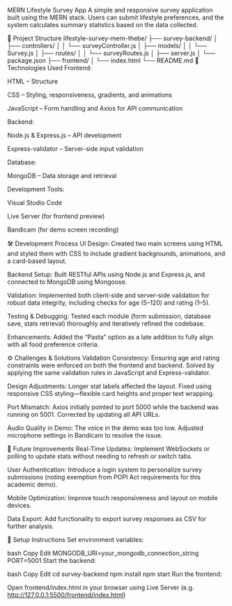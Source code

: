 MERN Lifestyle Survey App
A simple and responsive survey application built using the MERN stack. Users can submit lifestyle preferences, and the system calculates summary statistics based on the data collected.

📁 Project Structure
lifestyle-survey-mern-thebe/
├── survey-backend/
│   ├── controllers/
│   │   └── surveyController.js
│   ├── models/
│   │   └── Survey.js
│   ├── routes/
│   │   └── surveyRoutes.js
│   ├── server.js
│   └── package.json
├── frontend/
│   └── index.html
└── README.md
🚀 Technologies Used
Frontend:

HTML – Structure

CSS – Styling, responsiveness, gradients, and animations

JavaScript – Form handling and Axios for API communication

Backend:

Node.js & Express.js – API development

Express-validator – Server-side input validation

Database:

MongoDB – Data storage and retrieval

Development Tools:

Visual Studio Code

Live Server (for frontend preview)

Bandicam (for demo screen recording)

🛠️ Development Process
UI Design: Created two main screens using HTML and styled them with CSS to include gradient backgrounds, animations, and a card-based layout.

Backend Setup: Built RESTful APIs using Node.js and Express.js, and connected to MongoDB using Mongoose.

Validation: Implemented both client-side and server-side validation for robust data integrity, including checks for age (5–120) and rating (1–5).

Testing & Debugging: Tested each module (form submission, database save, stats retrieval) thoroughly and iteratively refined the codebase.

Enhancements: Added the “Pasta” option as a late addition to fully align with all food preference criteria.

⚙️ Challenges & Solutions
Validation Consistency:
Ensuring age and rating constraints were enforced on both the frontend and backend. Solved by applying the same validation rules in JavaScript and Express-validator.

Design Adjustments:
Longer stat labels affected the layout. Fixed using responsive CSS styling—flexible card heights and proper text wrapping.

Port Mismatch:
Axios initially pointed to port 5000 while the backend was running on 5001. Corrected by updating all API URLs.

Audio Quality in Demo:
The voice in the demo was too low. Adjusted microphone settings in Bandicam to resolve the issue.

🔮 Future Improvements
Real-Time Updates:
Implement WebSockets or polling to update stats without needing to refresh or switch tabs.

User Authentication:
Introduce a login system to personalize survey submissions (noting exemption from POPI Act requirements for this academic demo).

Mobile Optimization:
Improve touch responsiveness and layout on mobile devices.

Data Export:
Add functionality to export survey responses as CSV for further analysis.

🔧 Setup Instructions
Set environment variables:

bash
Copy
Edit
MONGODB_URI=your_mongodb_connection_string
PORT=5001
Start the backend:

bash
Copy
Edit
cd survey-backend
npm install
npm start
Run the frontend:

Open frontend/index.html in your browser using Live Server (e.g. http://127.0.0.1:5500/frontend/index.html)